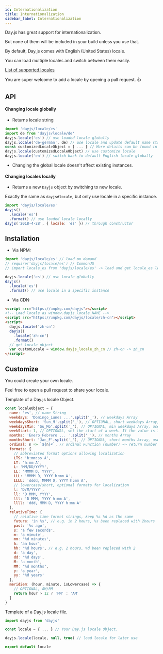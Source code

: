 ```yaml
---
id: Internationalization
title: Internationalization
sidebar_label: Internationalization
---
```


Day.js has great support for internationalization.

But none of them will be included in your build unless you use that.

By default, Day.js comes with English (United States) locale.

You can load multiple locales and switch between them easily.

[List of supported locales](https://github.com/iamkun/dayjs/tree/dev/src/locale)

You are super welcome to add a locale by opening a pull request. 👍

## API

#### Changing locale globally

- Returns locale string

```js
import 'dayjs/locale/es'
import de from 'dayjs/locale/de'
dayjs.locale('es') // use loaded locale globally
dayjs.locale('de-german', de) // use locale and update default name string
const customizedLocaleObject = { ... } // More details can be found in Customize section below.
dayjs.locale(customizedLocaleObject) // use customize locale
dayjs.locale('en') // switch back to default English locale globally
```

- Changing the global locale doesn't affect existing instances.

#### Changing locales locally

- Returns a new `Dayjs` object by switching to new locale.

Exactly the same as `dayjs#locale`, but only use locale in a specific instance.

```js
import 'dayjs/locale/es'
dayjs()
  .locale('es')
  .format() // use loaded locale locally
dayjs('2018-4-28', { locale: 'es' }) // through constructor
```

## Installation

- Via NPM:

```javascript
import 'dayjs/locale/es' // load on demand
// require('dayjs/locale/es') // CommonJS
// import locale_es from 'dayjs/locale/es' -> load and get locale_es locale object

dayjs.locale('es') // use locale globally
dayjs()
  .locale('es')
  .format() // use locale in a specific instance
```

- Via CDN:

```html
<script src="https://unpkg.com/dayjs"></script>
<!-- Load locale as window.dayjs_locale_NAME -->
<script src="https://unpkg.com/dayjs/locale/zh-cn"></script>
<script>
  dayjs.locale('zh-cn')
  dayjs()
    .locale('zh-cn')
    .format()
  // get locale object
  var customLocale = window.dayjs_locale_zh_cn // zh-cn -> zh_cn
</script>
```

## Customize

You could create your own locale.

Feel free to open a pull request to share your locale.

Template of a Day.js locale Object.

```javascript
const localeObject = {
  name: 'es', // name String
  weekdays: 'Domingo_Lunes ...'.split('_'), // weekdays Array
  weekdaysShort: 'Sun_M'.split('_'), // OPTIONAL, short weekdays Array, use first three letters if not provided
  weekdaysMin: 'Su_Mo'.split('_'), // OPTIONAL, min weekdays Array, use first two letters if not provided
  weekStart: 1, // OPTIONAL, set the start of a week. If the value is 1, Monday will be the start of week instead of Sunday。
  months: 'Enero_Febrero ... '.split('_'), // months Array
  monthsShort: 'Jan_F'.split('_'), // OPTIONAL, short months Array, use first three letters if not provided
  ordinal: n => `${n}º`, // ordinal Function (number) => return number + output
  formats: {
    // abbreviated format options allowing localization
    LTS: 'h:mm:ss A',
    LT: 'h:mm A',
    L: 'MM/DD/YYYY',
    LL: 'MMMM D, YYYY',
    LLL: 'MMMM D, YYYY h:mm A',
    LLLL: 'dddd, MMMM D, YYYY h:mm A',
    // lowercase/short, optional formats for localization
    l: 'D/M/YYYY',
    ll: 'D MMM, YYYY',
    lll: 'D MMM, YYYY h:mm A',
    llll: 'ddd, MMM D, YYYY h:mm A'
  },
  relativeTime: {
    // relative time format strings, keep %s %d as the same
    future: 'in %s', // e.g. in 2 hours, %s been replaced with 2hours
    past: '%s ago',
    s: 'a few seconds',
    m: 'a minute',
    mm: '%d minutes',
    h: 'an hour',
    hh: '%d hours', // e.g. 2 hours, %d been replaced with 2
    d: 'a day',
    dd: '%d days',
    M: 'a month',
    MM: '%d months',
    y: 'a year',
    yy: '%d years'
  },
  meridiem: (hour, minute, isLowercase) => {
    // OPTIONAL, AM/PM
    return hour > 12 ? 'PM' : 'AM'
  }
}
```

Template of a Day.js locale file.

```javascript
import dayjs from 'dayjs'

const locale = { ... } // Your Day.js locale Object.

dayjs.locale(locale, null, true) // load locale for later use

export default locale
```
